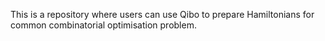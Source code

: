 This is a repository where users can use Qibo to prepare Hamiltonians for common combinatorial optimisation problem.


